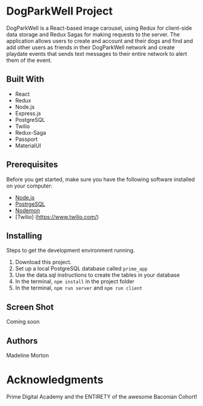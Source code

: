 # DogParkWell Project
DogParkWell is a React-based image carousel, using Redux for client-side data storage and Redux Sagas for making requests to the server. The application allows users to create and account and their dogs and find and add other users as friends in their DogParkWell network and create playdate events that sends text messages to their entire network to alert them of the event.

## Built With

* React
* Redux
* Node.js
* Express.js
* PostgreSQL
* Twilio
* Redux-Saga
* Passport
* MaterialUI

## Prerequisites

Before you get started, make sure you have the following software installed on your computer:

- [Node.js](https://nodejs.org/en/)
- [PostrgeSQL](https://www.postgresql.org/)
- [Nodemon](https://nodemon.io/)
- [Twilio] (https://www.twilio.com/)

## Installing
Steps to get the development environment running.

1. Download this project.
2. Set up a local PostgreSQL database called `prime_app`
3. Use the data.sql instructions to create the tables in your database
4. In the terminal, `npm install` in the project folder
5. In the terminal, `npm run server` and `npm run client`

## Screen Shot
Coming soon


## Authors
Madeline Morton

# Acknowledgments
Prime Digital Academy and the ENTIRETY of the awesome Baconian Cohort!
